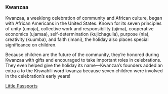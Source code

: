 ### Kwanzaa

Kwanzaa, a weeklong celebration of community and African culture, began with African Americans in the United States. Known for its
seven principles of unity (umoja), collective work and responsibility (ujima), cooperative economics (ujamaa), self-determination (kujichagulia),
purpose (nia), creativity (kuumba), and faith (imani), the holiday also places special significance on children.

Because children are the future of the community, they’re honored during Kwanzaa with gifts and encouraged to take important roles in celebrations.
They even helped give the holiday its name—Kwanzaa’s founders added an extra a to the Kiswahili word kwanza because seven children were involved
in the celebration’s early years!


[Little Passports](https://www.littlepassports.com/blog/world-holidays/holidays-around-the-world/)

